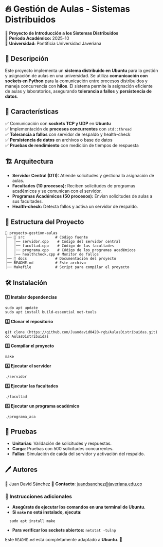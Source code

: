# 🔥 Gestión de Aulas - Sistemas Distribuidos  

📌 **Proyecto de Introducción a los Sistemas Distribuidos**  
📅 **Período Académico:** 2025-10  
🏫 **Universidad:** Pontificia Universidad Javeriana  

## 📖 Descripción  

Este proyecto implementa un **sistema distribuido en Ubuntu** para la gestión y asignación de aulas en una universidad. Se utiliza **comunicación con sockets en Python** para la comunicación entre procesos distribuidos y maneja concurrencia con **hilos**. El sistema permite la asignación eficiente de aulas y laboratorios, asegurando **tolerancia a fallos** y **persistencia de datos**.  

## 🚀 Características  

✅ Comunicación con **sockets TCP y UDP** en **Ubuntu**  
✅ Implementación de **procesos concurrentes** con `std::thread`  
✅ **Tolerancia a fallos** con servidor de respaldo y health-check  
✅ **Persistencia de datos** en archivos o base de datos  
✅ **Pruebas de rendimiento** con medición de tiempos de respuesta  

## 🏗️ Arquitectura  

- **Servidor Central (DTI):** Atiende solicitudes y gestiona la asignación de aulas.  
- **Facultades (10 procesos):** Reciben solicitudes de programas académicos y se comunican con el servidor.  
- **Programas Académicos (50 procesos):** Envían solicitudes de aulas a sus facultades.  
- **Health-check:** Detecta fallos y activa un servidor de respaldo.  

## 📂 Estructura del Proyecto  

```plaintext
📁 proyecto-gestion-aulas  
│── 📂 src              # Código fuente  
│   │── servidor.cpp    # Código del servidor central  
│   │── facultad.cpp    # Código de las facultades  
│   │── programa.cpp    # Código de los programas académicos  
│   │── healthcheck.cpp # Monitor de fallos  
│── 📂 docs             # Documentación del proyecto  
│── README.md          # Este archivo  
│── Makefile           # Script para compilar el proyecto  

```
## 🛠️ Instalación
**1️⃣ Instalar dependencias**
```plaintext
sudo apt update  
sudo apt install build-essential net-tools  
```
**2️⃣ Clonar el repositorio**
```plaintext
git clone (https://github.com/Juandavid0420-rgb/AulasDistribuidas.git) 
cd AulasDistribuidas  
```
**3️⃣ Compilar el proyecto**
```plaintext
make
```
**4️⃣ Ejecutar el servidor**
```plaintext
./servidor  
```
**5️⃣ Ejecutar las facultades**
```plaintext
./facultad  
```
**6️⃣ Ejecutar un programa académico**
```plaintext
./programa_aca  
```
## 🧪 Pruebas
 
- **Unitarias**: Validación de solicitudes y respuestas.
- **Carga**: Pruebas con 500 solicitudes concurrentes.
- **Fallas**: Simulación de caída del servidor y activación del respaldo.

## 🖊️ Autores
👤 Juan David Sánchez
📧 **Contacto**: juandsanchez@javeriana.edu.co

### **📌 Instrucciones adicionales**

- **Asegúrate de ejecutar los comandos en una terminal de Ubuntu.**
- **Si `make` no está instalado, ejecuta:** 
```plaintext
  sudo apt install make
``` 
- **Para verificar los sockets abiertos:** `netstat -tulnp`  

Este `README.md` está completamente adaptado a **Ubuntu**. 🚀 

